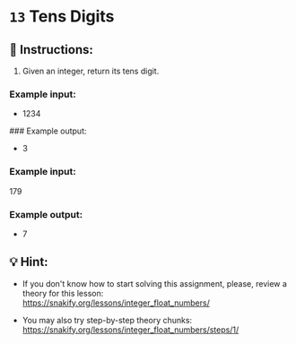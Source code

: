 # `13` Tens Digits

## 📝 Instructions:

1. Given an integer, return its tens digit.

### Example input:

+ 1234

### Example output:

+ 3

### Example input:
179

### Example output:

+ 7

## 💡 Hint:

+ If you don't know how to start solving this assignment, please, review a theory for this lesson:
https://snakify.org/lessons/integer_float_numbers/

+ You may also try step-by-step theory chunks:
https://snakify.org/lessons/integer_float_numbers/steps/1/